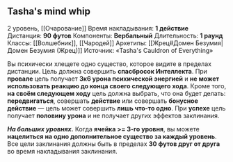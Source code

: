 ## Tasha's mind whip

2 уровень, [[Очарование]]
Время накладывания: **1 действие**
Дистанция: **90 футов**
Компоненты: **Вербальный**
Длительность: **1 раунд**
Классы: [[Волшебник]], [[Чародей]]
Архетипы: [[Жрец#Домен Безумия|Домен Безумия (Жрец)]]
Источник: «Tasha's Cauldron of Everything»

Вы психически хлещете одно существо, которое видите в пределах дистанции. Цель должна совершить **спасбросок Интеллекта**. При **провале** цель получает **3к6 урона психической энергией** и **не может использовать реакцию до конца своего следующего хода**. Кроме того, **на своём следующем ходу** цель должна выбрать, что она будет делать: **передвигаться**, совершать **действие** или совершать **бонусное действие** — цель может совершить **лишь что-то одно**. При **успехе** цель получает **половину урона** и не получает других эффектов заклинания.

**_На больших уровнях._** Когда **ячейка >= 3-го уровня**, вы можете **нацелиться на одно дополнительное существо за каждый уровень**. Все цели заклинания должны быть в пределах **30 футов друг от друга** во время накладывания заклинания.